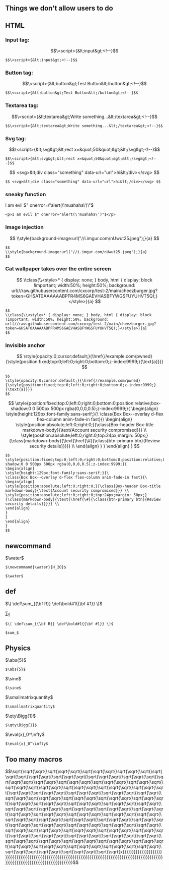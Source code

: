 ## Things we don't allow users to do

## HTML

### Input tag:
$$\<script>{&lt;input&gt;<!--}$$

`$$\<script>{&lt;input&gt;<!--}$$`

### Button tag:
$$\<script>{&lt;button&gt;Test Button&lt;/button&gt;<!--}$$

`$$\<script>{&lt;button&gt;Test Button&lt;/button&gt;<!--}$$`

### Textarea tag:
$$\<script>{&lt;textarea&gt;Write something...&lt;/textarea&gt;<!--}$$

`$$\<script>{&lt;textarea&gt;Write something...&lt;/textarea&gt;<!--}$$`

### Svg tag:
$$\<script>{&lt;svg&gt;&lt;rect x=&quot;50&quot;&gt;&lt;/svg&gt;<!--}$$

`$$\<script>{&lt;svg&gt;&lt;rect x=&quot;50&quot;&gt;&lt;/svg&gt;<!--}$$`

$$ <svg>&lt;div class="something" data-url="url">hi&lt;/div></svg> $$

`$$ <svg>&lt;div class="something" data-url="url">hi&lt;/div></svg> $$`

### sneaky function
<p>I am evil $" onerror=\"alert(\'muahaha\')\"$</p>

```
<p>I am evil $" onerror="alert(\'muahaha\')"$</p>
```

### Image injection
$$
\\style{background-image:url("//i.imgur.com/nUwut25.jpeg");}{a}
$$

```
$$
\\style{background-image:url("//i.imgur.com/nUwut25.jpeg");}{a}
$$
```

### Cat wallpaper takes over the entire screen
$$
\\class{\\<style>* { display: none; } body, html { display: block !important; width:50%; height:50%; background: url(//raw.githubusercontent.com/cxcorp/test-2/main/cheezburger.jpg?token=GHSAT0AAAAAABPFR4MS6GAEVHASBFYWGSFUYUHVT5Q);}</style>}{a}
$$

```
$$
\\class{\\<style>* { display: none; } body, html { display: block !important; width:50%; height:50%; background: url(//raw.githubusercontent.com/cxcorp/test-2/main/cheezburger.jpg?token=GHSAT0AAAAAABPFR4MS6GAEVHASBFYWGSFUYUHVT5Q);}</style>}{a}
$$
```

### Invisible anchor
$$
\style{opacity:0;cursor:default;}{\href{//example.com/pwned}{\style{position:fixed;top:0;left:0;right:0;bottom:0;z-index:9999;}{\text{a}}}}
$$

```
$$
\style{opacity:0;cursor:default;}{\href{//example.com/pwned}{\style{position:fixed;top:0;left:0;right:0;bottom:0;z-index:9999;}{\text{a}}}}
$$
```

$$
\style{position:fixed;top:0;left:0;right:0;bottom:0;position:relative;box-shadow:0 0 500px 500px rgba(0,0,0,0.5);z-index:9999;}{
\begin{align}
\style{height:129px;font-family:sans-serif;}{\
\class{Box Box--overlay d-flex flex-column anim-fade-in fast}{\
\begin{align}
\style{position:absolute;left:0;right:0;}{\class{Box-header Box-title markdown-body}{\text{Account security compromised}}} \\
\style{position:absolute;left:0;right:0;top:24px;margin: 50px;}{\class{markdown-body}{\text{\href{\#}{\class{btn-primary btn}{Review security details}}}}} \\
\end{align}
}
}
\end{align}
}
$$

```
$$
\style{position:fixed;top:0;left:0;right:0;bottom:0;position:relative;box-shadow:0 0 500px 500px rgba(0,0,0,0.5);z-index:9999;}{
\begin{align}
\style{height:129px;font-family:sans-serif;}{\
\class{Box Box--overlay d-flex flex-column anim-fade-in fast}{\
\begin{align}
\style{position:absolute;left:0;right:0;}{\class{Box-header Box-title markdown-body}{\text{Account security compromised}}} \\
\style{position:absolute;left:0;right:0;top:24px;margin: 50px;}{\class{markdown-body}{\text{\href{\#}{\class{btn-primary btn}{Review security details}}}}} \\
\end{align}
}
}
\end{align}
}
$$
```

## newcommand

$\newcommand{\water}{H_2O}$

$\water$

```
$\newcommand{\water}{H_2O}$

$\water$
```

## def

$\( \def\sum_{{\bf R}} \def\bold#1{{\bf #1}} \)$

$\sum_{5}$

```
$\( \def\sum_{{\bf R}} \def\bold#1{{\bf #1}} \)$

$sum_$
```

## Physics


$\abs{5}$

`$\abs{5}$`


$\sine$

`$\sine$`


$\smallmatrixquantity$

`$\smallmatrixquantity$`


$\qty\Bigg{1}$

`$\qty\Bigg{1}$`


$\eval{x}_0^\infty$

`$\eval{x}_0^\infty$`


## Too many macros

$$\sqrt{\sqrt{\sqrt{\sqrt{\sqrt{\sqrt{\sqrt{\sqrt{\sqrt{\sqrt{\sqrt{\sqrt{\sqrt{\sqrt{\sqrt{\sqrt{\sqrt{\sqrt{\sqrt{\sqrt{\sqrt{\sqrt{\sqrt{\sqrt{\sqrt{\sqrt{\sqrt{\sqrt{\sqrt{\sqrt{\sqrt{\sqrt{\sqrt{\sqrt{\sqrt{\sqrt{\sqrt{\sqrt{\sqrt{\sqrt{\sqrt{\sqrt{\sqrt{\sqrt{\sqrt{\sqrt{\sqrt{\sqrt{\sqrt{\sqrt{\sqrt{\sqrt{\sqrt{\sqrt{\sqrt{\sqrt{\sqrt{\sqrt{\sqrt{\sqrt{\sqrt{\sqrt{\sqrt{\sqrt{\sqrt{\sqrt{\sqrt{\sqrt{\sqrt{\sqrt{\sqrt{\sqrt{\sqrt{\sqrt{\sqrt{\sqrt{\sqrt{\sqrt{\sqrt{\sqrt{\sqrt{\sqrt{\sqrt{\sqrt{\sqrt{\sqrt{\sqrt{\sqrt{\sqrt{\sqrt{\sqrt{\sqrt{\sqrt{\sqrt{\sqrt{\sqrt{\sqrt{\sqrt{\sqrt{\sqrt{\sqrt{\sqrt{\sqrt{\sqrt{\sqrt{\sqrt{\sqrt{\sqrt{\sqrt{\sqrt{\sqrt{\sqrt{\sqrt{\sqrt{\sqrt{\sqrt{\sqrt{\sqrt{\sqrt{\sqrt{\sqrt{\sqrt{\sqrt{\sqrt{\sqrt{\sqrt{\sqrt{\sqrt{\sqrt{\sqrt{\sqrt{\sqrt{\sqrt{\sqrt{\sqrt{\sqrt{\sqrt{\sqrt{\sqrt{\sqrt{\sqrt{\sqrt{\sqrt{\sqrt{\sqrt{\sqrt{\sqrt{\sqrt{\sqrt{\sqrt{\sqrt{\sqrt{\sqrt{\sqrt{\sqrt{\sqrt{\sqrt{\sqrt{\sqrt{\sqrt{\sqrt{\sqrt{\sqrt{\sqrt{\sqrt{\sqrt{\sqrt{\sqrt{\sqrt{\sqrt{\sqrt{\sqrt{\sqrt{\sqrt{\sqrt{\sqrt{\sqrt{\sqrt{\sqrt{\sqrt{\sqrt{\sqrt{\sqrt{\sqrt{\sqrt{\sqrt{\sqrt{\sqrt{\sqrt{\sqrt{\sqrt{\sqrt{\sqrt{\sqrt{\sqrt{\sqrt{\sqrt{\sqrt{\sqrt{\sqrt{\sqrt{\sqrt{\sqrt{\sqrt{\sqrt{\sqrt{\sqrt{\sqrt{\sqrt{\sqrt{\sqrt{\sqrt{x}}}}}}}}}}}}}}}}}}}}}}}}}}}}}}}}}}}}}}}}}}}}}}}}}}}}}}}}}}}}}}}}}}}}}}}}}}}}}}}}}}}}}}}}}}}}}}}}}}}}}}}}}}}}}}}}}}}}}}}}}}}}}}}}}}}}}}}}}}}}}$$
